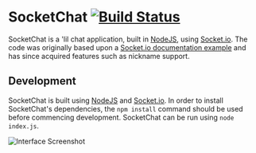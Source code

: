SocketChat  [![Build Status](https://travis-ci.org/psgs/SocketChat.png?branch=master)](https://travis-ci.org/psgs/SocketChat)
=============

SocketChat is a 'lil chat application, built in [NodeJS](http://nodejs.org/), using [Socket.io](http://socket.io).
The code was originally based upon a [Socket.io documentation example](http://socket.io/get-started/chat/) and has since acquired features such as nickname support.

## Development

SocketChat is built using [NodeJS](http://nodejs.org) and [Socket.io](http://socket.io).
In order to install SocketChat's dependencies, the ```npm install``` command should be used before commencing development.
SocketChat can be run using ```node index.js```.

![Interface Screenshot](http://i.imgur.com/UghMDNG.png)

